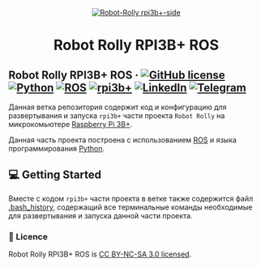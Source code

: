 <p align="center">
  <a href="https://github.com/SergeyIvanovDevelop/Robot-Rolly">
    <img alt="Robot-Rolly rpi3b+-side" src="./resources/Robot-Rolly rpi3b+-side.png" />
  </a>
</p>
<h1 align="center">
  Robot Rolly RPI3B+ ROS
</h1>

## Robot Rolly RPI3B+ ROS &middot; [![GitHub license](https://img.shields.io/badge/license-CC%20BY--NC--SA%203.0-blue)](./LICENSE) [![Python](https://img.shields.io/badge/blockchain-Ethereum-yellowgreen)](https://ethereum.org/en/) [![ROS](https://img.shields.io/badge/EVM-solidity-lightgrey)](https://docs.soliditylang.org/en/v0.8.14/) [![rpi3b+](https://img.shields.io/badge/backend-node.js-red)](https://nodejs.org/en/) [![LinkedIn](https://img.shields.io/badge/linkedin-Sergey%20Ivanov-blue)](https://www.linkedin.com/in/sergey-ivanov-33413823a/) [![Telegram](https://img.shields.io/badge/telegram-%40SergeyIvanov__dev-blueviolet)](https://t.me/SergeyIvanov_dev) ##

Данная ветка репозитория содержит код и конфигурацию для развертывания и запуска `rpi3b+` части проекта `Robot Rolly` на микрокомьютере [Raspberry Pi 3B+](https://...).

Данная часть проекта построена с использованием [ROS](https://...) и языка программирования [Python](https://...).

## :computer: Getting Started  ##

Вместе с кодом `rpi3b+` части проекта в ветке также содержится файл [.bash_history](./bash_hostory/.bash_hostory), содержащий все терминальные команды необходимые для развертывания и запуска данной части проекта.

### :bookmark_tabs: Licence ###
Robot Rolly RPI3B+ ROS is [CC BY-NC-SA 3.0 licensed](./LICENSE).
